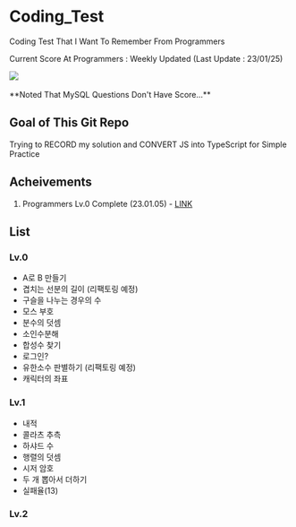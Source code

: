 # Coding_Test

Coding Test That I Want To Remember From Programmers

Current Score At Programmers : Weekly Updated (Last Update : 23/01/25)

<div>
<img src="https://user-images.githubusercontent.com/110371295/214566854-df080fce-e00d-4909-b96b-ffb8b84fa0cf.png">
</div>
</br>
**Noted That MySQL Questions Don't Have Score...**

## Goal of This Git Repo

Trying to RECORD my solution and CONVERT JS into TypeScript for Simple Practice

## Acheivements

1. Programmers Lv.0 Complete (23.01.05) - <a href="https://velog.io/@mathe1303/JavaScript-%ED%94%84%EB%A1%9C%EA%B7%B8%EB%9E%98%EB%A8%B8%EC%8A%A4-%EB%A0%88%EB%B2%A8-0-%EC%99%84%EB%A3%8C">LINK</a>

## List

### Lv.0

- A로 B 만들기
- 겹치는 선분의 길이 (리팩토링 예정)
- 구슬을 나누는 경우의 수
- 모스 부호
- 분수의 덧셈
- 소인수분해
- 합성수 찾기
- 로그인?
- 유한소수 판별하기 (리팩토링 예정)
- 캐릭터의 좌표

### Lv.1

- 내적
- 콜라츠 추측
- 하샤드 수
- 행렬의 덧셈
- 시저 암호
- 두 개 뽑아서 더하기
- 실패율(13)

### Lv.2

